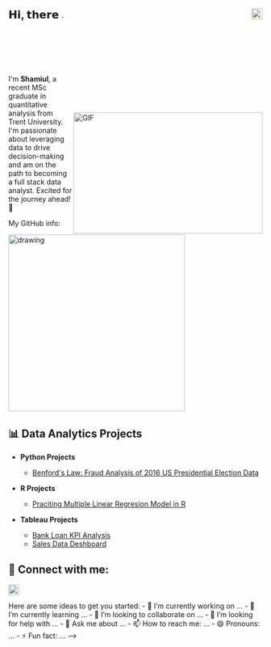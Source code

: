 ## 𝗛𝗶, 𝘁𝗵𝗲𝗿𝗲  <img src="https://media.giphy.com/media/hvRJCLFzcasrR4ia7z/giphy.gif" width="2.5%"/> [<img align="right" src="https://raw.githubusercontent.com/peterthehan/peterthehan/master/assets/linkedin.svg" width="22px"/>](https://www.linkedin.com/in/melissa-keqi-yu/)


<img 
  align="right" 
  alt="GIF" 
  src="https://user-images.githubusercontent.com/74038190/212748842-9fcbad5b-6173-4175-8a61-521f3dbb7514.gif" 
  width="375" 
  height="240" 
  style="margin-top: 75px;"
/>


I'm **Shamiul**, a recent MSc graduate in quantitative analysis from Trent University. I'm passionate about leveraging data to drive decision-making and am on the path to becoming a full stack data analyst. Excited for the journey ahead! 💪

My GitHub info:

<img src="https://github-readme-stats.vercel.app/api?username=ishamiul27&count_private=true&show_icons=true&theme=tokyonight" alt="drawing" width="350"/>


## 📊 Data Analytics Projects


- <b>Python Projects</b>
  - [Benford's Law: Fraud Analysis of 2016 US Presidential Election Data](https://github.com/ishamiul27/Benford-s-Law-Fraud-Analysis-of-2016-U.S.-Presidential-Election-Data.git)

- <b> R Projects </b>
  - [Praciting Multiple Linear Regresion Model in R](https://github.com/ishamiul27/Multiple-Linear-Regression)
    
- <b> Tableau Projects </b>
  - [Bank Loan KPI Analysis](https://public.tableau.com/app/profile/md.shamiul.islam8451/viz/Project_17295709723800/Overview)
  - [Sales Data Deshboard](https://public.tableau.com/views/Sales_Dasboard_17296596854140/Dashboard1?:language=en-US&:sid=&:redirect=auth&:display_count=n&:origin=viz_share_link)
    
<h2> 🤳 Connect with me:</h2>

[<img align="left" alt="Shamiul | LinkedIn" width="22px" src="https://cdn.jsdelivr.net/npm/simple-icons@v3/icons/linkedin.svg" />](https://www.linkedin.com/in/shamiul27)

<br/>
<br/>
Here are some ideas to get you started:
- 🔭 I’m currently working on ...
- 🌱 I’m currently learning ...
- 👯 I’m looking to collaborate on ...
- 🤔 I’m looking for help with ...
- 💬 Ask me about ...
- 📫 How to reach me: ...
- 😄 Pronouns: ...
- ⚡ Fun fact: ...
-->

